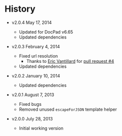 # History

- v2.0.4 May 17, 2014
	- Updated for DocPad v6.65
	- Updated dependencies

- v2.0.3 February 4, 2014
	- Fixed url resolution
		- Thanks to [Eric Vantillard](https://github.com/evantill) for [pull request #4](http://github.com/docpad/docpad-plugin-multiplelayouts/pull/4)
	- Updated dependencies

- v2.0.2 January 10, 2014
	- Updated dependencies

- v2.0.1 August 7, 2013
	- Fixed bugs
	- Removed unused `escapeForJSON` template helper

- v2.0.0 July 28, 2013
	- Initial working version
